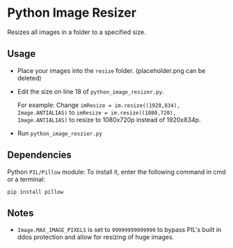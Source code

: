 # Python Image Resizer

Resizes all images in a folder to a specified size.

## Usage

- Place your images into the `resize` folder. (placeholder.png can be deleted)

- Edit the size on line 18 of `python_image_resizer.py`. 

    For example: Change `imResize = im.resize((1920,834), Image.ANTIALIAS)` to `imResize = im.resize((1080,720), Image.ANTIALIAS)` to resize to 1080x720p instead of 1920x834p.

- Run `python_image_reszier.py`

## Dependencies

Python `PIL/Pillow` module: To install it, enter the following command in cmd or a terminal:

```
pip install pillow
```

## Notes

- `Image.MAX_IMAGE_PIXELS` is set to `99999999999999` to bypass PIL's built in ddos protection and allow for resizing of huge images.